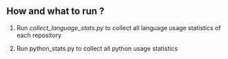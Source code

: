 ## How and what to run ?

1. Run _collect\_language\_stats.py_ to collect all language usage statistics of each repository

2. Run python\_stats.py to collect all python usage statistics 